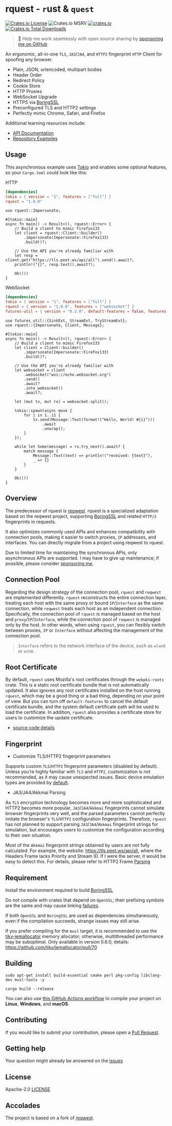 # rquest - `r`ust & `quest`

[![Crates.io License](https://img.shields.io/crates/l/rquest)](./LICENSE)
![Crates.io MSRV](https://img.shields.io/crates/msrv/rquest)
[![crates.io](https://img.shields.io/crates/v/rquest.svg)](https://crates.io/crates/rquest)
[![Crates.io Total Downloads](https://img.shields.io/crates/d/rquest)](https://crates.io/crates/rquest)

> 🚀 Help me work seamlessly with open source sharing by [sponsoring me on GitHub](https://github.com/penumbra-x/.github/blob/main/profile/SPONSOR.md)

An ergonomic, all-in-one `TLS`, `JA3`/`JA4`, and `HTTP2` fingerprint `HTTP` Client for spoofing any browser.

- Plain, JSON, urlencoded, multipart bodies
- Header Order
- Redirect Policy
- Cookie Store
- HTTP Proxies
- WebSocket Upgrade
- HTTPS via [BoringSSL](https://github.com/cloudflare/boring)
- Preconfigured TLS and HTTP2 settings
- Perfectly mimic Chrome, Safari, and Firefox

Additional learning resources include:

- [API Documentation](https://docs.rs/rquest)
- [Repository Examples](https://github.com/penumbra-x/rquest/tree/main/examples)

## Usage

This asynchronous example uses [Tokio](https://tokio.rs) and enables some
optional features, so your `Cargo.toml` could look like this:

HTTP

```toml
[dependencies]
tokio = { version = "1", features = ["full"] }
rquest = "1.0.0"
```

```rust,no_run
use rquest::Impersonate;

#[tokio::main]
async fn main() -> Result<(), rquest::Error> {
    // Build a client to mimic Firefox133
    let client = rquest::Client::builder()
        .impersonate(Impersonate::Firefox133)
        .build()?;

    // Use the API you're already familiar with
    let resp = client.get("https://tls.peet.ws/api/all").send().await?;
    println!("{}", resp.text().await?);

    Ok(())
}
```

WebSocket

```toml
[dependencies]
tokio = { version = "1", features = ["full"] }
rquest = { version = "1.0.0", features = ["websocket"] }
futures-util = { version = "0.3.0", default-features = false, features = ["std"] }
```

```rust,no_run
use futures_util::{SinkExt, StreamExt, TryStreamExt};
use rquest::{Impersonate, Client, Message};

#[tokio::main]
async fn main() -> Result<(), rquest::Error> {
    // Build a client to mimic Firefox133
    let client = Client::builder()
        .impersonate(Impersonate::Firefox133)
        .build()?;

    // Use the API you're already familiar with
    let websocket = client
        .websocket("wss://echo.websocket.org")
        .send()
        .await?
        .into_websocket()
        .await?;

    let (mut tx, mut rx) = websocket.split();

    tokio::spawn(async move {
        for i in 1..11 {
            tx.send(Message::Text(format!("Hello, World! #{i}")))
                .await
                .unwrap();
        }
    });

    while let Some(message) = rx.try_next().await? {
        match message {
            Message::Text(text) => println!("received: {text}"),
            _ => {}
        }
    }

    Ok(())
}

```

## Overview

The predecessor of rquest is [reqwest](https://github.com/seanmonstar/reqwest). rquest is a specialized adaptation based on the reqwest project, supporting [BoringSSL](https://github.com/cloudflare/boring) and related `HTTP/2` fingerprints in requests.

It also optimizes commonly used APIs and enhances compatibility with connection pools, making it easier to switch proxies, `IP` addresses, and interfaces. You can directly migrate from a project using reqwest to rquest.

Due to limited time for maintaining the synchronous APIs, only asynchronous APIs are supported. I may have to give up maintenance; if possible, please consider [sponsoring me](https://github.com/penumbra-x/.github/blob/main/profile/SPONSOR.md).

## Connection Pool

Regarding the design strategy of the connection pool, `rquest` and `reqwest` are implemented differently. `rquest` reconstructs the entire connection layer, treating each host with the same proxy or bound `IP`/`Interface` as the same connection, while `reqwest` treats each host as an independent connection. Specifically, the connection pool of `rquest` is managed based on the host and `proxy`/`IP`/`Interface`, while the connection pool of `reqwest` is managed only by the host. In other words, when using `rquest`, you can flexibly switch between proxies, `IP` or `Interface` without affecting the management of the connection pool.

> `Interface` refers to the network interface of the device, such as `wlan0` or `eth0`.

## Root Certificate

By default, `rquest` uses Mozilla's root certificates through the `webpki-roots` crate. This is a static root certificate bundle that is not automatically updated. It also ignores any root certificates installed on the host running `rquest`, which may be a good thing or a bad thing, depending on your point of view. But you can turn off `default-features` to cancel the default certificate bundle, and the system default certificate path will be used to load the certificate. In addition, `rquest` also provides a certificate store for users to customize the update certificate.

- [source code details](https://github.com/penumbra-x/rquest/blob/main/examples/set_native_root_cert.rs)

## Fingerprint

- Customize TLS/HTTP2 fingerprint parameters

Supports custom `TLS`/`HTTP2` fingerprint parameters (disabled by default). Unless you’re highly familiar with `TLS` and `HTTP2`, customization is not recommended, as it may cause unexpected issues. Basic device emulation types are provided by [default](https://github.com/penumbra-x/rquest/blob/07a18e81fdf1931e7c10bfbc23da622156a4dfae/src/mimic/mod.rs#L127).

- JA3/JA4/Akkmai Parsing

As `TLS` encryption technology becomes more and more sophisticated and HTTP2 becomes more popular, `JA3`/`JA4`/`Akkmai` fingerprints cannot simulate browser fingerprints very well, and the parsed parameters cannot perfectly imitate the browser's `TLS`/`HTTP2` configuration fingerprints. Therefore, `rquest` has not planned to support parsing `JA3`/`JA4`/`Akkmai` fingerprint strings for simulation, but encourages users to customize the configuration according to their own situation.

Most of the `Akkmai` fingerprint strings obtained by users are not fully calculated. For example, the website: <https://tls.peet.ws/api/all>, where the Headers Frame lacks Priority and Stream ID. If I were the server, it would be easy to detect this. For details, please refer to HTTP2 Frame [Parsing](https://github.com/penumbra-x/pingly/blob/main/src/track/inspector/http2.rs)


## Requirement

Install the environment required to build [BoringSSL](https://github.com/google/boringssl/blob/master/BUILDING.md)

Do not compile with crates that depend on `OpenSSL`; their prefixing symbols are the same and may cause linking [failures](https://github.com/rustls/rustls/issues/2010).

If both `OpenSSL` and `BoringSSL` are used as dependencies simultaneously, even if the compilation succeeds, strange issues may still arise.

If you prefer compiling for the `musl` target, it is recommended to use the [tikv-jemallocator](https://github.com/tikv/jemallocator) memory allocator; otherwise, multithreaded performance may be suboptimal. Only available in version 0.6.0, details: <https://github.com/tikv/jemallocator/pull/70>

## Building

```shell
sudo apt-get install build-essential cmake perl pkg-config libclang-dev musl-tools -y

cargo build --release
```

You can also use [this GitHub Actions workflow](https://github.com/penumbra-x/rquest/blob/main/.github/compilation-guide/build.yml) to compile your project on **Linux**, **Windows**, and **macOS**.

## Contributing

If you would like to submit your contribution, please open a [Pull Request](https://github.com/penumbra-x/rquest/pulls).

## Getting help

Your question might already be answered on the [issues](https://github.com/penumbra-x/rquest/issues)

## License

Apache-2.0 [LICENSE](LICENSE)

## Accolades

The project is based on a fork of [reqwest](https://github.com/seanmonstar/reqwest).
